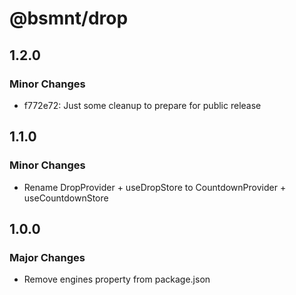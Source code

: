 # @bsmnt/drop

## 1.2.0

### Minor Changes

- f772e72: Just some cleanup to prepare for public release

## 1.1.0

### Minor Changes

- Rename DropProvider + useDropStore to CountdownProvider + useCountdownStore

## 1.0.0

### Major Changes

- Remove engines property from package.json
